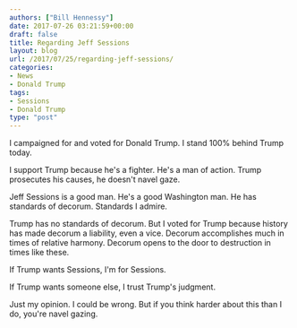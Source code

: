 ```yaml
---
authors: ["Bill Hennessy"]
date: 2017-07-26 03:21:59+00:00
draft: false
title: Regarding Jeff Sessions
layout: blog
url: /2017/07/25/regarding-jeff-sessions/
categories:
- News
- Donald Trump
tags:
- Sessions
- Donald Trump
type: "post"
---
```


I campaigned for and voted for Donald Trump. I stand 100% behind Trump today.

I support Trump because he's a fighter. He's a man of action. Trump prosecutes his causes, he doesn't navel gaze.

Jeff Sessions is a good man. He's a good Washington man. He has standards of decorum. Standards I admire.

Trump has no standards of decorum. But I voted for Trump because history has made decorum a liability, even a vice. Decorum accomplishes much in times of relative harmony. Decorum opens to the door to destruction in times like these.

If Trump wants Sessions, I'm for Sessions.

If Trump wants someone else, I trust Trump's judgment.

Just my opinion. I could be wrong. But if you think harder about this than I do, you're navel gazing.

